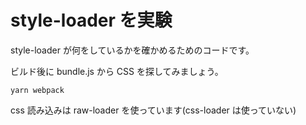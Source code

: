# style-loader を実験

style-loader が何をしているかを確かめるためのコードです。

ビルド後に bundle.js から CSS を探してみましょう。

```
yarn webpack
```

css 読み込みは raw-loader を使っています(css-loader は使っていない)
